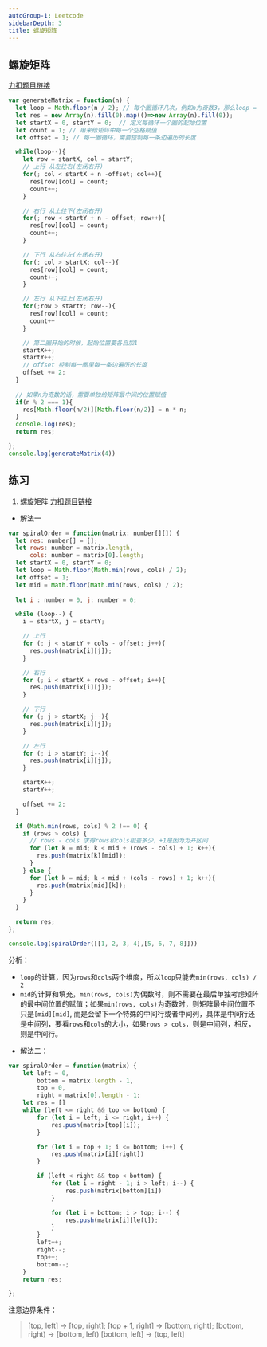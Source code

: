 ```yaml
---
autoGroup-1: Leetcode
sidebarDepth: 3
title: 螺旋矩阵
---
```


## 螺旋矩阵
[力扣题目链接](https://leetcode-cn.com/problems/spiral-matrix-ii/)

```js
var generateMatrix = function(n) {
  let loop = Math.floor(n / 2); // 每个圈循环几次，例如n为奇数3，那么loop = 1 只是循环一圈，矩阵中间的值需要单独处理
  let res = new Array(n).fill(0).map(()=>new Array(n).fill(0));
  let startX = 0, startY = 0;  // 定义每循环一个圈的起始位置
  let count = 1; // 用来给矩阵中每一个空格赋值
  let offset = 1; // 每一圈循环，需要控制每一条边遍历的长度

  while(loop--){
    let row = startX, col = startY;
    // 上行 从左往右(左闭右开)
    for(; col < startX + n -offset; col++){
      res[row][col] = count;
      count++;
    }

    // 右行 从上往下(左闭右开)
    for(; row < startY + n - offset; row++){
      res[row][col] = count;
      count++;
    }

    // 下行 从右往左(左闭右开)
    for(; col > startX; col--){
      res[row][col] = count;
      count++;
    }

    // 左行 从下往上(左闭右开)
    for(;row > startY; row--){
      res[row][col] = count;
      count++
    }

    // 第二圈开始的时候，起始位置要各自加1
    startX++;
    startY++;
    // offset 控制每一圈里每一条边遍历的长度
    offset += 2;
  }
  
  // 如果n为奇数的话，需要单独给矩阵最中间的位置赋值
  if(n % 2 === 1){
    res[Math.floor(n/2)][Math.floor(n/2)] = n * n;
  }
  console.log(res);
  return res;

};
console.log(generateMatrix(4))
```

## 练习
1. 螺旋矩阵
[力扣题目链接](https://leetcode-cn.com/problems/spiral-matrix/)
- 解法一
```js
var spiralOrder = function(matrix: number[][]) {
  let res: number[] = [];
  let rows: number = matrix.length,
      cols: number = matrix[0].length;
  let startX = 0, startY = 0;
  let loop = Math.floor(Math.min(rows, cols) / 2);
  let offset = 1;
  let mid = Math.floor(Math.min(rows, cols) / 2);
  
  let i : number = 0, j: number = 0;

  while (loop--) {
    i = startX, j = startY;

    // 上行
    for (; j < startY + cols - offset; j++){
      res.push(matrix[i][j]);
    }

    // 右行
    for (; i < startX + rows - offset; i++){
      res.push(matrix[i][j]);
    }

    // 下行
    for (; j > startX; j--){
      res.push(matrix[i][j]);
    }

    // 左行
    for (; i > startY; i--){
      res.push(matrix[i][j]);
    }

    startX++;
    startY++;

    offset += 2;
  }

  if (Math.min(rows, cols) % 2 !== 0) {
    if (rows > cols) {
      // rows - cols 求得rows和cols相差多少，+1是因为为开区间
      for (let k = mid; k < mid + (rows - cols) + 1; k++){
        res.push(matrix[k][mid]);
      }
    } else {
      for (let k = mid; k < mid + (cols - rows) + 1; k++){
        res.push(matrix[mid][k]);
      }
    }
  }

  return res;
};

console.log(spiralOrder([[1, 2, 3, 4],[5, 6, 7, 8]]))
```
分析：   
  + `loop`的计算，因为`rows`和`cols`两个维度，所以`loop`只能去`min(rows, cols) / 2`
  + `mid`的计算和填充，`min(rows, cols)`为偶数时，则不需要在最后单独考虑矩阵的最中间位置的赋值；如果`min(rows, cols)`为奇数时，则矩阵最中间位置不只是`[mid][mid]`, 而是会留下一个特殊的中间行或者中间列，具体是中间行还是中间列，要看`rows`和`cols`的大小，如果`rows > cols`，则是中间列，相反，则是中间行。

- 解法二：
```js
var spiralOrder = function(matrix) {
    let left = 0,
        bottom = matrix.length - 1,
        top = 0,
        right = matrix[0].length - 1;
    let res = []
    while (left <= right && top <= bottom) {
        for (let i = left; i <= right; i++) {
            res.push(matrix[top][i]);
        }

        for (let i = top + 1; i <= bottom; i++) {
            res.push(matrix[i][right])
        }

        if (left < right && top < bottom) {
            for (let i = right - 1; i > left; i--) {
                res.push(matrix[bottom][i])
            }

            for (let i = bottom; i > top; i--) {
                res.push(matrix[i][left]);
            }
        }
        left++;
        right--;
        top++;
        bottom--;
    }
    return res;

};
```
注意边界条件：
> [top, left] -> [top, right];
[top + 1, right] -> [bottom, right];
[bottom, right) -> [bottom, left)
[bottom, left] -> (top, left]

